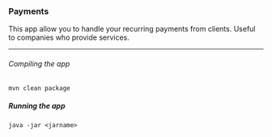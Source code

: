 ### Payments

This app allow you to handle your recurring payments from clients. Useful to companies who provide services.


***

###### Compiling the app

``
mvn clean package
``

##### Running the app 

``
java -jar <jarname>
``